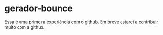 # gerador-bounce
Essa é uma primeira experiência com o github. Em breve estarei a contribuir muito com a github.
